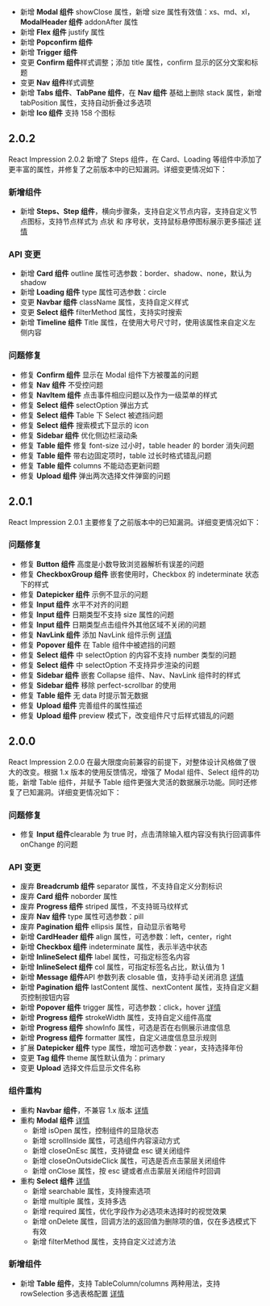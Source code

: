 - 新增 **Modal 组件** showClose 属性，新增 size 属性有效值：xs、md、xl，**ModalHeader 组件** addonAfter 属性
- 新增 **Flex 组件** justify 属性
- 新增 **Popconfirm 组件**
- 新增 **Trigger 组件**
- 变更 **Confirm 组件**样式调整；添加 title 属性，confirm 显示的区分文案和标题
- 变更 **Nav 组件**样式调整
- 新增 **Tabs 组件**、**TabPane 组件**，在 **Nav 组件** 基础上删除 stack 属性，新增 tabPosition 属性，支持自动折叠过多选项
- 新增 **Ico 组件** 支持 158 个图标

## 2.0.2

React Impression 2.0.2 新增了 Steps 组件，在 Card、Loading 等组件中添加了更丰富的属性，并修复了之前版本中的已知漏洞。详细变更情况如下：

### 新增组件

- 新增 **Steps、Step 组件**，横向步骤条，支持自定义节点内容，支持自定义节点图标，支持节点样式为 点状 和 序号状，支持鼠标悬停图标展示更多描述 [详情](https://newdadafe.github.io/react-impression/#steps)

### API 变更

- 新增 **Card 组件** outline 属性可选参数：border、shadow、none，默认为 shadow
- 新增 **Loading 组件** type 属性可选参数：circle
- 变更 **Navbar 组件** className 属性，支持自定义样式
- 变更 **Select 组件** filterMethod 属性，支持实时搜索
- 新增 **Timeline 组件** Title 属性，在使用大号尺寸时，使用该属性来自定义左侧内容

### 问题修复

- 修复 **Confirm 组件** 显示在 Modal 组件下方被覆盖的问题
- 修复 **Nav 组件** 不受控问题
- 修复 **NavItem 组件** 点击事件相应问题以及作为一级菜单的样式
- 修复 **Select 组件** selectOption 弹出方式
- 修复 **Select 组件** Table 下 Select 被遮挡问题
- 修复 **Select 组件** 搜索模式下显示的 icon
- 修复 **Sidebar 组件** 优化侧边栏滚动条
- 修复 **Table 组件** 修复 font-size 过小时，table header 的 border 消失问题
- 修复 **Table 组件** 带右边固定项时，table 过长时格式错乱问题
- 修复 **Table 组件** columns 不能动态更新问题
- 修复 **Upload 组件** 弹出两次选择文件弹窗的问题

## 2.0.1

React Impression 2.0.1 主要修复了之前版本中的已知漏洞。详细变更情况如下：

### 问题修复

- 修复 **Button 组件** 高度是小数导致浏览器解析有误差的问题
- 修复 **CheckboxGroup 组件** 嵌套使用时，Checkbox 的 indeterminate 状态下的样式
- 修复 **Datepicker 组件** 示例不显示的问题
- 修复 **Input 组件** 水平不对齐的问题
- 修复 **Input 组件** 日期类型不支持 size 属性的问题
- 修复 **Input 组件** 日期类型点击组件外其他区域不关闭的问题
- 修复 **NavLink 组件** 添加 NavLink 组件示例 [详情](https://newdadafe.github.io/react-impression/#nav)
- 修复 **Popover 组件** 在 Table 组件中被遮挡的问题
- 修复 **Select 组件** 中 selectOption 的内容不支持 number 类型的问题
- 修复 **Select 组件** 中 selectOption 不支持异步渲染的问题
- 修复 **Sidebar 组件** 嵌套 Collapse 组件、Nav、NavLink 组件时的样式
- 修复 **Sidebar 组件** 移除 perfect-scrollbar 的使用
- 修复 **Table 组件** 无 data 时提示暂无数据
- 修复 **Upload 组件** 完善组件的属性描述
- 修复 **Upload 组件** preview 模式下，改变组件尺寸后样式错乱的问题

## 2.0.0

React Impression 2.0.0 在最大限度向前兼容的前提下，对整体设计风格做了很大的改变。根据 1.x 版本的使用反馈情况，增强了 Modal 组件、Select 组件的功能，新增 Table 组件，并赋予 Table 组件更强大灵活的数据展示功能。同时还修复了已知漏洞。详细变更情况如下：

### 问题修复

- 修复 **Input 组件**clearable 为 true 时，点击清除输入框内容没有执行回调事件 onChange 的问题

### API 变更

- 废弃 **Breadcrumb 组件** separator 属性，不支持自定义分割标识
- 废弃 **Card 组件** noborder 属性
- 废弃 **Progress 组件** striped 属性，不支持斑马纹样式
- 废弃 **Nav 组件** type 属性可选参数：pill
- 废弃 **Pagination 组件** ellipsis 属性，自动显示省略号
- 新增 **CardHeader 组件** align 属性，可选参数：left，center，right
- 新增 **Checkbox 组件** indeterminate 属性，表示半选中状态
- 新增 **InlineSelect 组件** label 属性，可指定标签名内容
- 新增 **InlineSelect 组件** col 属性，可指定标签名占比，默认值为 1
- 新增 **Message 组件**API 参数列表 closable 值，支持手动关闭消息 [详情](https://newdadafe.github.io/react-impression/#message)
- 新增 **Pagination 组件** lastContent 属性、nextContent 属性，支持自定义翻页控制按钮内容
- 新增 **Popover 组件** trigger 属性，可选参数：click，hover [详情](https://newdadafe.github.io/react-impression/#popover)
- 新增 **Progress 组件** strokeWidth 属性，支持自定义组件高度
- 新增 **Progress 组件** showInfo 属性，可选是否在右侧展示进度信息
- 新增 **Progress 组件** formatter 属性，自定义进度信息显示规则
- 扩展 **Datepicker 组件** type 属性，增加可选参数：year，支持选择年份
- 变更 **Tag 组件** theme 属性默认值为：primary
- 变更 **Upload** 选择文件后显示文件名称

### 组件重构

- 重构 **Navbar 组件**，不兼容 1.x 版本 [详情](https://newdadafe.github.io/react-impression/#navbar)
- 重构 **Modal 组件** [详情](https://newdadafe.github.io/react-impression/#modal)
  - 新增 isOpen 属性，控制组件的显隐状态
  - 新增 scrollInside 属性，可选组件内容滚动方式
  - 新增 closeOnEsc 属性，支持键盘 esc 键关闭组件
  - 新增 closeOnOutsideClick 属性，可选是否点击蒙层关闭组件
  - 新增 onClose 属性，按 esc 键或者点击蒙层关闭组件时回调
- 重构 **Select 组件** [详情](https://newdadafe.github.io/react-impression/#select)
  - 新增 searchable 属性，支持搜索选项
  - 新增 multiple 属性，支持多选
  - 新增 required 属性，优化字段作为必选项未选择时的视觉效果
  - 新增 onDelete 属性，回调方法的返回值为删除项的值，仅在多选模式下有效
  - 新增 filterMethod 属性，支持自定义过滤方法

### 新增组件

- 新增 **Table 组件**，支持 TableColumn/columns 两种用法，支持 rowSelection 多选表格配置 [详情](https://newdadafe.github.io/react-impression/#table)
